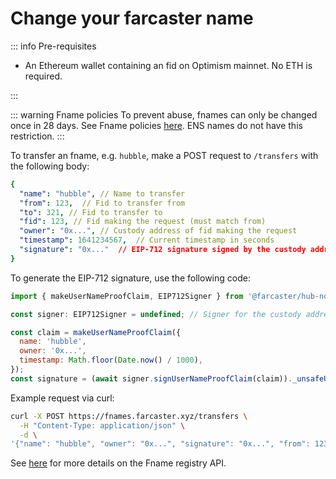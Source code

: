 # Change your farcaster name

::: info Pre-requisites

- An Ethereum wallet containing an fid on Optimism mainnet. No ETH is required.

:::

::: warning Fname policies
To prevent abuse, fnames can only be changed once in 28 days. See Fname
policies [here](/learn/architecture/ens-names#offchain-ens-names-fnames). ENS names do not have this restriction.
:::

To transfer an fname, e.g. `hubble`, make a POST request to `/transfers` with the following body:

```yaml
{
  "name": "hubble", // Name to transfer
  "from": 123,  // Fid to transfer from
  "to": 321, // Fid to transfer to
  "fid": 123, // Fid making the request (must match from)
  "owner": "0x...", // Custody address of fid making the request
  "timestamp": 1641234567,  // Current timestamp in seconds
  "signature": "0x..."  // EIP-712 signature signed by the custody address of the fid
}
```

To generate the EIP-712 signature, use the following code:

```js
import { makeUserNameProofClaim, EIP712Signer } from '@farcaster/hub-nodejs';

const signer: EIP712Signer = undefined; // Signer for the custody address (use appropriate subclass from hub-nodejs for ethers or viem)

const claim = makeUserNameProofClaim({
  name: 'hubble',
  owner: '0x...',
  timestamp: Math.floor(Date.now() / 1000),
});
const signature = (await signer.signUserNameProofClaim(claim))._unsafeUnwrap();
```

Example request via curl:

```bash
curl -X POST https://fnames.farcaster.xyz/transfers \
  -H "Content-Type: application/json" \
  -d \
'{"name": "hubble", "owner": "0x...", "signature": "0x...", "from": 123, "to": 321, "timestamp": 1641234567, fid: 123}'
```

See [here](/reference/fname/api.md) for more details on the Fname registry API.
